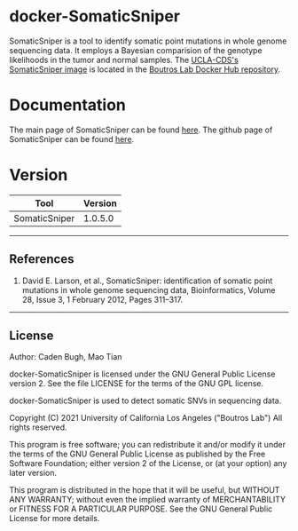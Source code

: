 # docker-SomaticSniper
SomaticSniper is a tool to identify somatic point mutations in whole genome sequencing data. It employs a Bayesian comparision of the genotype likelihoods in the tumor and normal samples.
The [UCLA-CDS's SomaticSniper image](https://hub.docker.com/repository/docker/blcdsdockerregistry/somaticsniper) is located in the [Boutros Lab Docker Hub repository](https://hub.docker.com/orgs/blcdsdockerregistry).


# Documentation
The main page of SomaticSniper can be found [here](http://gmt.genome.wustl.edu/packages/somatic-sniper/). The github page of SomaticSniper can be found [here](https://github.com/genome/somatic-sniper).

# Version
| Tool | Version |
|------|---------|
|SomaticSniper| 1.0.5.0|

---

## References

1. David E. Larson, et al., SomaticSniper: identification of somatic point mutations in whole genome sequencing data, Bioinformatics, Volume 28, Issue 3, 1 February 2012, Pages 311–317.

---

## License

Author: Caden Bugh, Mao Tian

docker-SomaticSniper is licensed under the GNU General Public License version 2. See the file LICENSE for the terms of the GNU GPL license.

docker-SomaticSniper is used to detect somatic SNVs in sequencing data.

Copyright (C) 2021 University of California Los Angeles ("Boutros Lab") All rights reserved.

This program is free software; you can redistribute it and/or modify it under the terms of the GNU General Public License as published by the Free Software Foundation; either version 2 of the License, or (at your option) any later version.

This program is distributed in the hope that it will be useful, but WITHOUT ANY WARRANTY; without even the implied warranty of MERCHANTABILITY or FITNESS FOR A PARTICULAR PURPOSE. See the GNU General Public License for more details.

